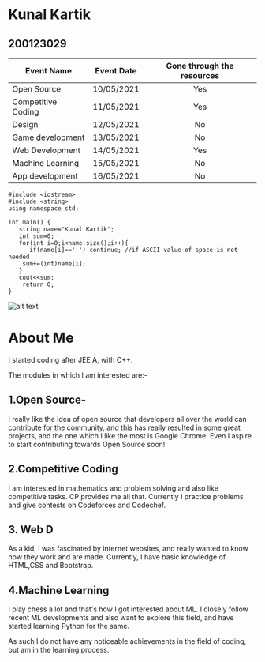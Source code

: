 # Kunal Kartik
## 200123029

| Event Name    | Event Date    | Gone through the resources|
| ------------- |:-------------:|:-----:|
| Open Source  |10/05/2021 | Yes |
| Competitive Coding| 11/05/2021 | Yes |
| Design | 12/05/2021 |No|
|Game development |13/05/2021|No|
|Web Development |14/05/2021|Yes|
|Machine Learning |15/05/2021|No|
|App development |16/05/2021|No|

```
#include <iostream>
#include <string>
using namespace std;

int main() {
   string name="Kunal Kartik";
   int sum=0;
   for(int i=0;i<name.size();i++){
   	  if(name[i]==' ') continue; //if ASCII value of space is not needed
   	sum+=(int)name[i];
   }
   cout<<sum;
	return 0;
}
```

![alt text](https://raw.githubusercontent.com/codingiitg/open_source_submission/main/coding-club%20logo.png "Coding Club")

# About Me
I started coding after JEE A, with C++.

The modules in which I am interested are:-

## 1.Open Source-
   I really like the idea of open source that developers all over the world can contribute for the community, and this has really resulted in
   some great projects, and the one which I like the most is Google Chrome. Even I aspire to start contributing towards Open Source soon!

## 2.Competitive Coding
  I am interested in mathematics and problem solving and also like competitive tasks. CP provides me all that. Currently I practice problems and give contests on Codeforces and   Codechef.

## 3. Web D
  As a kid, I was fascinated by internet websites, and really wanted to know how they work and are made. Currently, I have basic knowledge of HTML,CSS and Bootstrap.
## 4.Machine Learning
  I play chess a lot and that's how I got interested about ML. I closely follow recent ML developments and also want to explore this field, and have started learning Python for the same.

  As such I do not have any noticeable achievements in the field of coding, but am in the learning process.

